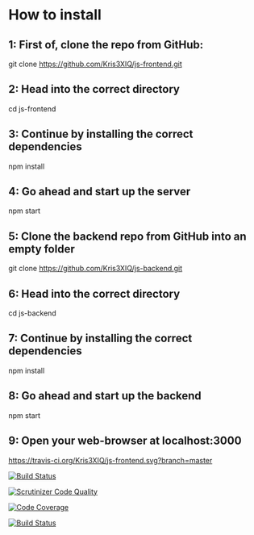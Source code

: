 # How to install

## 1: First of, clone the repo from GitHub:

git clone https://github.com/Kris3XIQ/js-frontend.git

## 2: Head into the correct directory

cd js-frontend

## 3: Continue by installing the correct dependencies

npm install

## 4: Go ahead and start up the server

npm start

## 5: Clone the backend repo from GitHub into an empty folder

git clone https://github.com/Kris3XIQ/js-backend.git

## 6: Head into the correct directory

cd js-backend

## 7: Continue by installing the correct dependencies

npm install

## 8: Go ahead and start up the backend

npm start

## 9: Open your web-browser at localhost:3000

https://travis-ci.org/Kris3XIQ/js-frontend.svg?branch=master

[![Build Status](https://travis-ci.org/Kris3XIQ/js-frontend.svg?branch=master)](https://travis-ci.org/Kris3XIQ/js-frontend)

[![Scrutinizer Code Quality](https://scrutinizer-ci.com/g/Kris3XIQ/js-frontend/badges/quality-score.png?b=master)](https://scrutinizer-ci.com/g/Kris3XIQ/js-frontend/?branch=master)

[![Code Coverage](https://scrutinizer-ci.com/g/Kris3XIQ/js-frontend/badges/coverage.png?b=master)](https://scrutinizer-ci.com/g/Kris3XIQ/js-frontend/?branch=master)

[![Build Status](https://scrutinizer-ci.com/g/Kris3XIQ/js-frontend/badges/build.png?b=master)](https://scrutinizer-ci.com/g/Kris3XIQ/js-frontend/build-status/master)
